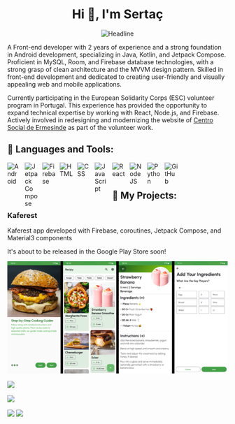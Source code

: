 <h1 align="center">Hi 👋, I'm Sertaç</h1>

<div align=center>
  <img src="https://readme-typing-svg.herokuapp.com?size=40&duration=3000&color=30DC72&center=true&vCenter=true&width=800&height=100&lines=I'm+an+Android+Developer;I'm+a+Web+Developer;I'm+a+Front-end+Developer;I'm+a+Problem+Solver" alt="Headline" />
</div>

A Front-end developer with 2 years of experience and a strong foundation in Android development, specializing in Java, Kotlin, and Jetpack Compose. Proficient in MySQL, Room, and Firebase database technologies, with a strong grasp of clean architecture and the MVVM design pattern. Skilled in front-end development and dedicated to creating user-friendly and visually appealing web and mobile applications.

Currently participating in the European Solidarity Corps (ESC) volunteer program in Portugal. This experience has provided the opportunity to expand technical expertise by working with React, Node.js, and Firebase. Actively involved in redesigning and modernizing the website of [Centro Social de Ermesinde](https://cse.pt) as part of the volunteer work.





## 🧰 Languages and Tools:

<img align="left" alt="Android" width="30px" style="padding-right:10px;" src="https://cdn.jsdelivr.net/gh/devicons/devicon/icons/android/android-plain.svg" />
<img align="left" alt="Jetpack Compose" width="30px" style="padding-right:10px;" src="https://cdn.jsdelivr.net/gh/devicons/devicon/icons/jetpackcompose/jetpackcompose-plain.svg" />
<img align="left" alt="Firebase" width="30px" style="padding-right:10px;" src="https://cdn.jsdelivr.net/gh/devicons/devicon/icons/firebase/firebase-plain.svg" />
<img align="left" alt="HTML" width="30px" style="padding-right:10px;" src="https://cdn.jsdelivr.net/gh/devicons/devicon/icons/html5/html5-plain.svg" />
<img align="left" alt="CSS" width="30px" style="padding-right:10px;" src="https://cdn.jsdelivr.net/gh/devicons/devicon/icons/css3/css3-plain.svg" />
<img align="left" alt="JavaScript" width="30px" style="padding-right:10px;" src="https://cdn.jsdelivr.net/gh/devicons/devicon/icons/javascript/javascript-plain.svg" />
<img align="left" alt="React" width="30px" style="padding-right:10px;" src="https://cdn.jsdelivr.net/gh/devicons/devicon/icons/react/react-original.svg" />
<img align="left" alt="NodeJS" width="30px" style="padding-right:10px;" src="https://cdn.jsdelivr.net/gh/devicons/devicon/icons/nodejs/nodejs-original.svg" />
<img align="left" alt="Python" width="30px" style="padding-right:10px;" src="https://cdn.jsdelivr.net/gh/devicons/devicon/icons/python/python-plain.svg" />
<img align="left" alt="GitHub" width="30px" style="padding-right:10px;" src="https://cdn.jsdelivr.net/gh/devicons/devicon/icons/github/github-original.svg" />
<br />
<br />


## 🚀 My Projects:

### Kaferest

Kaferest app developed with Firebase, coroutines, Jetpack Compose, and Material3 components

It's about to be released in the Google Play Store soon!

![App Photo](https://raw.githubusercontent.com/ibrahim4851/MyRecipes/main/photos/githubshowcase.jpg)


![](http://github-profile-summary-cards.vercel.app/api/cards/profile-details?username=sertacyurtaslan&theme=dracula)

![](http://github-profile-summary-cards.vercel.app/api/cards/stats?username=sertacyurtaslan&theme=dracula)

![](http://github-profile-summary-cards.vercel.app/api/cards/repos-per-language?username=sertacyurtaslan&theme=dracula&exclude=typescript)
![](http://github-profile-summary-cards.vercel.app/api/cards/most-commit-language?username=sertacyurtaslan&theme=dracula&exclude=typescript)


